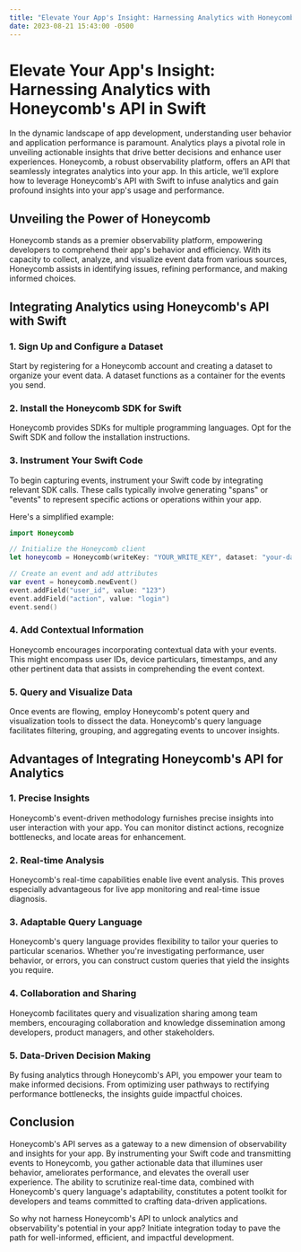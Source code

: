 ```yaml
---
title: "Elevate Your App's Insight: Harnessing Analytics with Honeycomb's API in Swift"
date: 2023-08-21 15:43:00 -0500
---
```

Elevate Your App's Insight: Harnessing Analytics with Honeycomb's API in Swift
==============

In the dynamic landscape of app development, understanding user behavior and application performance is paramount. Analytics plays a pivotal role in unveiling actionable insights that drive better decisions and enhance user experiences. Honeycomb, a robust observability platform, offers an API that seamlessly integrates analytics into your app. In this article, we'll explore how to leverage Honeycomb's API with Swift to infuse analytics and gain profound insights into your app's usage and performance.

## Unveiling the Power of Honeycomb

Honeycomb stands as a premier observability platform, empowering developers to comprehend their app's behavior and efficiency. With its capacity to collect, analyze, and visualize event data from various sources, Honeycomb assists in identifying issues, refining performance, and making informed choices.

## Integrating Analytics using Honeycomb's API with Swift

### 1. **Sign Up and Configure a Dataset**

Start by registering for a Honeycomb account and creating a dataset to organize your event data. A dataset functions as a container for the events you send.

### 2. **Install the Honeycomb SDK for Swift**

Honeycomb provides SDKs for multiple programming languages. Opt for the Swift SDK and follow the installation instructions.

### 3. **Instrument Your Swift Code**

To begin capturing events, instrument your Swift code by integrating relevant SDK calls. These calls typically involve generating "spans" or "events" to represent specific actions or operations within your app.

Here's a simplified example:

```swift
import Honeycomb

// Initialize the Honeycomb client
let honeycomb = Honeycomb(writeKey: "YOUR_WRITE_KEY", dataset: "your-dataset")

// Create an event and add attributes
var event = honeycomb.newEvent()
event.addField("user_id", value: "123")
event.addField("action", value: "login")
event.send()
```

### 4. **Add Contextual Information**

Honeycomb encourages incorporating contextual data with your events. This might encompass user IDs, device particulars, timestamps, and any other pertinent data that assists in comprehending the event context.

### 5. **Query and Visualize Data**

Once events are flowing, employ Honeycomb's potent query and visualization tools to dissect the data. Honeycomb's query language facilitates filtering, grouping, and aggregating events to uncover insights.

## Advantages of Integrating Honeycomb's API for Analytics

### 1. **Precise Insights**

Honeycomb's event-driven methodology furnishes precise insights into user interaction with your app. You can monitor distinct actions, recognize bottlenecks, and locate areas for enhancement.

### 2. **Real-time Analysis**

Honeycomb's real-time capabilities enable live event analysis. This proves especially advantageous for live app monitoring and real-time issue diagnosis.

### 3. **Adaptable Query Language**

Honeycomb's query language provides flexibility to tailor your queries to particular scenarios. Whether you're investigating performance, user behavior, or errors, you can construct custom queries that yield the insights you require.

### 4. **Collaboration and Sharing**

Honeycomb facilitates query and visualization sharing among team members, encouraging collaboration and knowledge dissemination among developers, product managers, and other stakeholders.

### 5. **Data-Driven Decision Making**

By fusing analytics through Honeycomb's API, you empower your team to make informed decisions. From optimizing user pathways to rectifying performance bottlenecks, the insights guide impactful choices.

## Conclusion

Honeycomb's API serves as a gateway to a new dimension of observability and insights for your app. By instrumenting your Swift code and transmitting events to Honeycomb, you gather actionable data that illumines user behavior, ameliorates performance, and elevates the overall user experience. The ability to scrutinize real-time data, combined with Honeycomb's query language's adaptability, constitutes a potent toolkit for developers and teams committed to crafting data-driven applications.

So why not harness Honeycomb's API to unlock analytics and observability's potential in your app? Initiate integration today to pave the path for well-informed, efficient, and impactful development.
